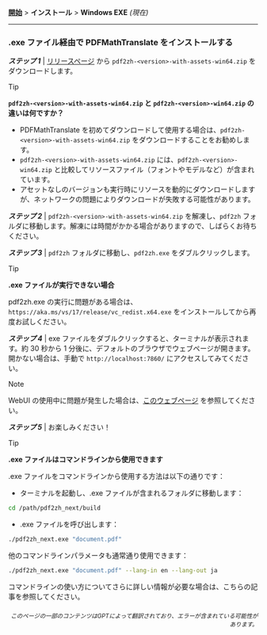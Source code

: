 [**開始**](./getting-started.md) > **インストール** > **Windows EXE** _(現在)_

---

### .exe ファイル経由で PDFMathTranslate をインストールする

***ステップ 1*** | [リリースページ](https://github.com/PDFMathTranslate/PDFMathTranslate-next/releases) から `pdf2zh-<version>-with-assets-win64.zip` をダウンロードします。

> [!TIP]
> **`pdf2zh-<version>-with-assets-win64.zip` と `pdf2zh-<version>-win64.zip` の違いは何ですか？**
>
> - PDFMathTranslate を初めてダウンロードして使用する場合は、`pdf2zh-<version>-with-assets-win64.zip` をダウンロードすることをお勧めします。
> - `pdf2zh-<version>-with-assets-win64.zip` には、`pdf2zh-<version>-win64.zip` と比較してリソースファイル（フォントやモデルなど）が含まれています。
> - アセットなしのバージョンも実行時にリソースを動的にダウンロードしますが、ネットワークの問題によりダウンロードが失敗する可能性があります。

***ステップ 2*** | `pdf2zh-<version>-with-assets-win64.zip` を解凍し、`pdf2zh` フォルダに移動します。解凍には時間がかかる場合がありますので、しばらくお待ちください。

***ステップ 3*** | `pdf2zh` フォルダに移動し、`pdf2zh.exe` をダブルクリックします。

> [!TIP]
> **.exe ファイルが実行できない場合**
>
> pdf2zh.exe の実行に問題がある場合は、`https://aka.ms/vs/17/release/vc_redist.x64.exe` をインストールしてから再度お試しください。

***ステップ 4*** | exe ファイルをダブルクリックすると、ターミナルが表示されます。約 30 秒から 1 分後に、デフォルトのブラウザでウェブページが開きます。開かない場合は、手動で `http://localhost:7860/` にアクセスしてみてください。

> [!NOTE]
>
> WebUI の使用中に問題が発生した場合は、[このウェブページ](./USAGE_webui.md) を参照してください。

***ステップ 5*** | お楽しみください！

> [!TIP]
> **.exe ファイルはコマンドラインから使用できます**
>
> .exe ファイルをコマンドラインから使用する方法は以下の通りです：
>
> - ターミナルを起動し、.exe ファイルが含まれるフォルダに移動します：
>
> ```bash
> cd /path/pdf2zh_next/build
> ```
>
> - .exe ファイルを呼び出します：
>
> ```bash
> ./pdf2zh_next.exe "document.pdf"
> ```
>
> 他のコマンドラインパラメータも通常通り使用できます：
>
> ```bash
> ./pdf2zh_next.exe "document.pdf" --lang-in en --lang-out ja
> ```
>
> コマンドラインの使い方についてさらに詳しい情報が必要な場合は、こちらの記事を参照してください。

<div align="right"> 
<h6><small>このページの一部のコンテンツはGPTによって翻訳されており、エラーが含まれている可能性があります。</small></h6>